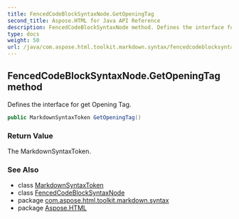 ```yaml
---
title: FencedCodeBlockSyntaxNode.GetOpeningTag
second_title: Aspose.HTML for Java API Reference
description: FencedCodeBlockSyntaxNode method. Defines the interface for get Opening Tag
type: docs
weight: 50
url: /java/com.aspose.html.toolkit.markdown.syntax/fencedcodeblocksyntaxnode/getopeningtag/
---
```

## FencedCodeBlockSyntaxNode.GetOpeningTag method

Defines the interface for get Opening Tag.

```java
public MarkdownSyntaxToken GetOpeningTag()
```

### Return Value

The MarkdownSyntaxToken.

### See Also

* class [MarkdownSyntaxToken](../../markdownsyntaxtoken/)
* class [FencedCodeBlockSyntaxNode](../)
* package [com.aspose.html.toolkit.markdown.syntax](../../fencedcodeblocksyntaxnode/)
* package [Aspose.HTML](../../../)
